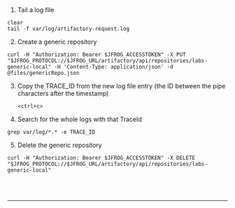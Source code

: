 

<br/>

1. Tail a log file
  ```execute
  clear
  tail -f var/log/artifactory-request.log
  ```


2. Create a generic repository 
  ```execute-2
  curl -H "Authorization: Bearer $JFROG_ACCESSTOKEN" -X PUT "$JFROG_PROTOCOL://$JFROG_URL/artifactory/api/repositories/labs-generic-local" -H 'Content-Type: application/json' -d @files/genericRepo.json
  ```


3. Copy the TRACE_ID from the new log file entry (the ID between the pipe characters after the timestamp)
    ```execute
    <ctrl+c>
    ```


4. Search for the whole logs with that TraceId 
  ```copy-and-edit
  grep var/log/*.* -e TRACE_ID
  ```

<!-- 3. Upload a file to the new repository
  ```execute-2
  curl -H "Authorization: Bearer $JFROG_ACCESSTOKEN" -X PUT "$JFROG_PROTOCOL://$JFROG_URL/artifactory/labs-generic-local/aql/" -d @files/find-largest-files.aql
  ``` -->


5. Delete the generic repository 
  ```execute-2
  curl -H "Authorization: Bearer $JFROG_ACCESSTOKEN" -X DELETE "$JFROG_PROTOCOL://$JFROG_URL/artifactory/api/repositories/labs-generic-local"
  ```

<br>

<br/>

---